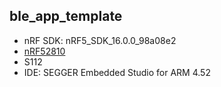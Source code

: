 ## ble_app_template
* nRF SDK: nRF5_SDK_16.0.0_98a08e2
* [nRF52810](https://www.nordicsemi.com/Products/Low-power-short-range-wireless/nRF52810?lang=ja-JP)
* S112
* IDE: SEGGER Embedded Studio for ARM 4.52
